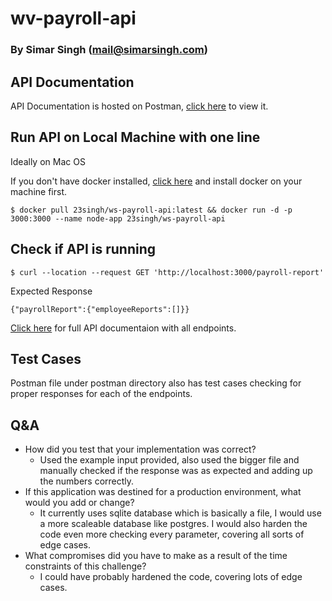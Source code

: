 # wv-payroll-api
### By Simar Singh (mail@simarsingh.com)


## API Documentation 
API Documentation is hosted on Postman, [click here](https://documenter.getpostman.com/view/13333658/TVejiApd) to view it.


## Run API on Local Machine with one line
Ideally on Mac OS

If you don't have docker installed, [click here](https://docs.docker.com/get-docker/) and install docker on your machine first.
```
$ docker pull 23singh/ws-payroll-api:latest && docker run -d -p 3000:3000 --name node-app 23singh/ws-payroll-api
```

## Check if API is running

```
$ curl --location --request GET 'http://localhost:3000/payroll-report'
```

Expected Response
```
{"payrollReport":{"employeeReports":[]}}
```

[Click here](https://documenter.getpostman.com/view/13333658/TVejiApd) for full API documentaion with all endpoints.

## Test Cases

Postman file under postman directory also has test cases checking for proper responses for each of the endpoints.

## Q&A

- How did you test that your implementation was correct?
  - Used the example input provided, also used the bigger file and manually checked if the response was as expected and adding up the numbers correctly.
- If this application was destined for a production environment, what would you add or change?
  - It currently uses sqlite database which is basically a file, I would use a more scaleable database like postgres. I would also harden the code even more checking every parameter, covering all sorts of edge cases.
- What compromises did you have to make as a result of the time constraints of this challenge?
  - I could have probably hardened the code, covering lots of edge cases.